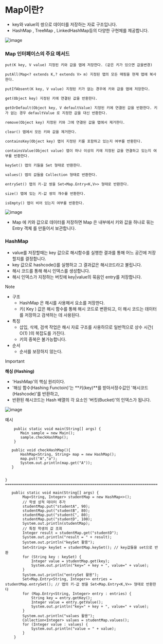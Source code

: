 # Map이란?

- key와 value의 쌍으로 데이터를 저장하는 자료 구조입니다.
- HashMap , TreeMap , LinkedHashMap등의 다양한 구현체를 제공합니다.

![image](https://github.com/user-attachments/assets/d98a2433-9a84-43b1-9c4b-049371955f49)


### Map 인터페이스의 주요 메서드

``` 
put(K key, V value) 지정된 키와 값을 맵에 저장한다. (같은 키가 있으면 값을변경)

putAll(Map<? extends K,? extends V> m) 지정된 맵의 모든 매핑을 현재 맵에 복사한다.

putIfAbsent(K key, V value) 지정된 키가 없는 경우에 키와 값을 맵에 저장한다.

get(Object key) 지정된 키에 연결된 값을 반환한다.

getOrDefault(Object key, V defaultValue) 지정된 키에 연결된 값을 반환한다. 키가 없는 경우 defaultValue 로 지정한 값을 대신 반환한다.

remove(Object key) 지정된 키와 그에 연결된 값을 맵에서 제거한다.

clear() 맵에서 모든 키와 값을 제거한다.

containsKey(Object key) 맵이 지정된 키를 포함하고 있는지 여부를 반환한다.

containsValue(Object value) 맵이 하나 이상의 키에 지정된 값을 연결하고 있는지 여부를 반환한다.

keySet() 맵의 키들을 Set 형태로 반환한다.

values() 맵의 값들을 Collection 형태로 반환한다.

entrySet() 맵의 키-값 쌍을 Set<Map.Entry<K,V>> 형태로 반환한다.

size() 맵에 있는 키-값 쌍의 개수를 반환한다.

isEmpty() 맵이 비어 있는지 여부를 반환한다.
```
![image](https://github.com/user-attachments/assets/d5a12dc0-b842-4681-83c6-8553542fbf3a)



- Map 에 키와 값으로 데이터를 저장하면 Map 은 내부에서 키와 값을 하나로 묶는 Entry 객체 를 만들어서 보관합니다.



### HashMap

- value를 저장할때는 key 값으로 해시함수를 실행한 결과를 통해 어느 공간에 저장할지를 결정합니다.
- key 값으로 hashcode()를 실행하고 그 결과값은 해시코드라고 불립니다. 
- 해시 코드를 통해 해시 인덱스를 생성합니다.
- 해시 인덱스가 지정하는 버킷에  key|value의 묶음인 entry를 저장합니다.

> [!NOTE]
>
> - 구조
>   - HashMap 은 해시를 사용해서 요소를 저장한다. 
>   - 키( Key ) 값은 해시 함수를 통해 해시 코드로 변환되고, 이 해시 코드는 데이터를 저장하고 검색하는 데 사용된다.
> - 특징
>   -  삽입, 삭제, 검색 작업은 해시 자료 구조를 사용하므로 일반적으로 상수 시간( O(1) )의 복잡도를 가진다.
>   - 키의 중복은 불가능합니다.
> - 순서
>   - 순서를 보장하지 않는다.



> [!IMPORTANT]
>
> **해싱 (Hashing)** 
>
> - 'HashMap'의 핵심 원리이다.
> - '해싱 함수(Hashing Functoin)'는 **키(key)**를 받아서정수값인 '해시코드(Hashcode)'를 반환하고,
> - 반환된 해시코드는 Hash 배열의 각 요소인 '버킷(Bucket)'의 인덱스가 됩니다.




![image](https://github.com/user-attachments/assets/d5d11244-79a3-49bc-9668-d71b2b107f80)



예시 

``` class Main {
    public static void main(String[] args) {
       Main sample = new Main();
       sample.checkHashMap();
    }

   public void checkHashMap(){
       HashMap<String, String> map = new HashMap();
       map.put("A","a");
       System.out.println(map.get("A"));    
   }

    
}
======================================================================

   public static void main(String[] args) {
        Map<String, Integer> studentMap = new HashMap<>();
        // 학생 성적 데이터 추가
        studentMap.put("studentA", 90);
        studentMap.put("studentB", 80);
        studentMap.put("studentC", 80);
        studentMap.put("studentD", 100);
        System.out.println(studentMap);
        // 특정 학생의 값 조회
        Integer result = studentMap.get("studentD");
        System.out.println("result = " + result);
        System.out.println("keySet 활용");
        Set<String> keySet = studentMap.keySet(); // key값들을 set으로 반환
        for (String key : keySet) {
            Integer value = studentMap.get(key);
            System.out.println("key=" + key + ", value=" + value);
        }
        System.out.println("entrySet 활용");
        Set<Map.Entry<String, Integer>> entries = studentMap.entrySet(); // 맵의 키-값 쌍을 Set<Map.Entry<K,V>> 형태로 반환한다
        for (Map.Entry<String, Integer> entry : entries) {
            String key = entry.getKey();
            Integer value = entry.getValue();
            System.out.println("key=" + key + ", value=" + value);
        }
        System.out.println("values 활용");
        Collection<Integer> values = studentMap.values();
        for (Integer value : values) {
            System.out.println("value = " + value);
        }
    }
```








